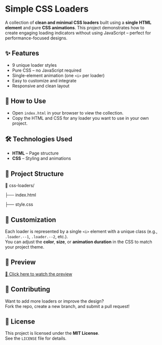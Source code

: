 # Simple CSS Loaders

A collection of **clean and minimal CSS loaders** built using a **single HTML element** and pure **CSS animations**. This project demonstrates how to create engaging loading indicators without using JavaScript – perfect for performance-focused designs.

## ✨ Features
- 9 unique loader styles
- Pure CSS – no JavaScript required
- Single-element animation (one `<i>` per loader)
- Easy to customize and integrate
- Responsive and clean layout

## 🚀 How to Use

- Open `index.html` in your browser to view the collection.
- Copy the HTML and CSS for any loader you want to use in your own project.

## 🛠️ Technologies Used

- **HTML** – Page structure  
- **CSS** – Styling and animations

## 📂 Project Structure
📁 css-loaders/

├── index.html 

├── style.css     



## 🔧 Customization

Each loader is represented by a single `<i>` element with a unique class (e.g., `.loader.--1`, `.loader.--2`, etc.).  
You can adjust the **color**, **size**, or **animation duration** in the CSS to match your project theme.

## 📸 Preview
[🎥 Click here to watch the preview](https://css-loaders-blush.vercel.app/)


## 🤝 Contributing
Want to add more loaders or improve the design?  
Fork the repo, create a new branch, and submit a pull request!

## 📄 License
This project is licensed under the **MIT License**.  
See the `LICENSE` file for details.




